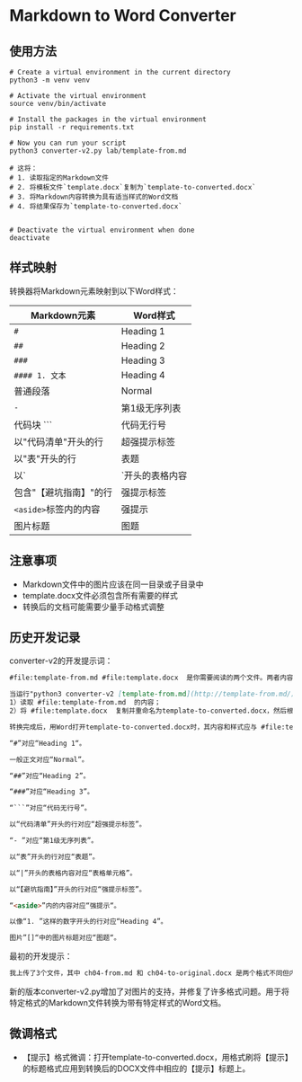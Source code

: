 # Markdown to Word Converter

## 使用方法

```shell
# Create a virtual environment in the current directory
python3 -m venv venv

# Activate the virtual environment
source venv/bin/activate

# Install the packages in the virtual environment
pip install -r requirements.txt

# Now you can run your script
python3 converter-v2.py lab/template-from.md

# 这将：
# 1. 读取指定的Markdown文件
# 2. 将模板文件`template.docx`复制为`template-to-converted.docx`
# 3. 将Markdown内容转换为具有适当样式的Word文档
# 4. 将结果保存为`template-to-converted.docx`


# Deactivate the virtual environment when done
deactivate
```

## 样式映射

转换器将Markdown元素映射到以下Word样式：

| Markdown元素 | Word样式 |
|-------------|---------|
| `#` | Heading 1 |
| `##` | Heading 2 |
| `###` | Heading 3 |
| `#### 1. 文本` | Heading 4 |
| 普通段落 | Normal |
| `- ` | 第1级无序列表 |
| 代码块 ``` | 代码无行号 |
| 以"代码清单"开头的行 | 超强提示标签 |
| 以"表"开头的行 | 表题 |
| 以`|`开头的表格内容 | 表格单元格 |
| 包含"【避坑指南】"的行 | 强提示标签 |
| `<aside>`标签内的内容 | 强提示 |
| 图片标题 | 图题 |

## 注意事项

- Markdown文件中的图片应该在同一目录或子目录中
- template.docx文件必须包含所有需要的样式
- 转换后的文档可能需要少量手动格式调整

## 历史开发记录

converter-v2的开发提示词：

```markdown
#file:template-from.md #file:template.docx  是你需要阅读的两个文件。两者内容相同但格式不同。请你帮我开发一个名为converter-v2的Python程序，用于将 #file:template-from.md  转换成与 #file:template.docx  格式完全一致的新文件template-to-converted.docx。

当运行"python3 converter-v2 [template-from.md](http://template-from.md/)"时，程序应：
1）读取 #file:template-from.md  的内容；
2）将 #file:template.docx  复制并重命名为template-to-converted.docx，然后根据markdown标签与 #file:template.docx  的样式对应关系（见后文），将内容写入template-to-converted.docx中。

转换完成后，用Word打开template-to-converted.docx时，其内容和样式应与 #file:template.docx  完全一致。markdown文件中的图片也需要正确插入到templete-to-converted.docx中。要求 #file:template-from.md  中所有文字、插图和表格及其他内容和格式都必须以与 #file:template.docx  一致的样式进行转换，内容不得增减。以下是markdown标签与 #file:template.docx  的样式对应关系：

“#”对应“Heading 1“。

一般正文对应“Normal”。

“##”对应“Heading 2”。

“###”对应“Heading 3”。

“```”对应“代码无行号”。

以“代码清单”开头的行对应“超强提示标签”。

“- ”对应“第1级无序列表”。

以“表”开头的行对应“表题”。

以“|”开头的表格内容对应“表格单元格”。

以“【避坑指南】”开头的行对应“强提示标签”。

“<aside>”内的内容对应“强提示“。

以像“1. ”这样的数字开头的行对应“Heading 4”。

图片”[]“中的图片标题对应“图题“。
```


最初的开发提示：

```markdown
我上传了3个文件，其中 ch04-from.md 和 ch04-to-original.docx 是两个格式不同但内容相同的文件。我需要一个名为 converter 的 Python 程序来分析这两个文件的格式差异。当运行 "python3 converter ch04-from.md" 时，程序应执行以下操作：读取 ch04-from.md 的内容，复制 ch04-to-template.docx 文件并重命名为 ch04-to.docx，然后将 ch04-from.md 中的内容按照 ch04-to-original.docx 的格式写入 ch04-to.docx 中。转换完成后，用 Word 打开 ch04-to.docx 时应与 ch04-to-original.docx 的效果完全一致。由于没有上传 markdown 文件中的图片，转换后的 ch04-to.docx 可以不包含图片，但所有文字内容和格式必须与原文件保持一致，不能增减。如遇到"【避坑指南】"这样的特殊格式无法确定如何转换，请告知并尽力保留这些内容。
```

新的版本converter-v2.py增加了对图片的支持，并修复了许多格式问题。用于将特定格式的Markdown文件转换为带有特定样式的Word文档。


## 微调格式

- 【提示】格式微调：打开template-to-converted.docx，用格式刷将【提示】的标题格式应用到转换后的DOCX文件中相应的【提示】标题上。

